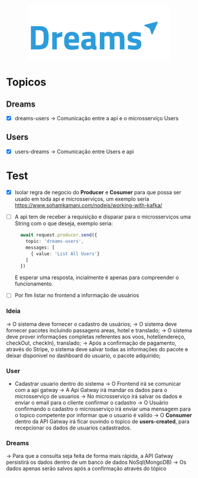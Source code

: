 
<p align="center">
  <img height="150rem" src="assets/logo.svg"/>
</p>



# Topicos

## Dreams

- [x] dreams-users -> Comunicação entre a api e o microsserviço Users

## Users
- [x] users-dreams -> Comunicação entre Users e api

# Test

- [x] Isolar regra de negocio do **Producer** e **Cosumer** para que possa ser usado em toda api e microsserviços, um exemplo seria https://www.sohamkamani.com/nodejs/working-with-kafka/


- [ ] A api tem de receber a requisição e disparar para o microsserviços uma String com o que deseja, exemplo seria: 
  ```ts
    await request.producer.send({
      topic: 'dreams-users',
      messages: [
        { value: 'List All Users'}
      ]
    })
  ````
  E esperar uma resposta, incialmente é apenas para compreender o funcionamento. 

- [ ] Por fim listar no frontend a informação de usuários
 

### Ideia
-> O sistema deve fornecer o cadastro de usuários;
-> O sistema deve fornecer pacotes incluindo passagens areas, hotel e translado;
-> O sistema deve prover informações completas referentes aos voos, hotel(endereço, checkOut, checkIn), translado;
-> Após a confirmação de pagamento, através do Stripe, o sistema deve salvar todas as informações do pacote e deixar disponivel no dashboard do usuario, o pacote adquirido;

### User
- Cadastrar usuario dentro do sistema
  -> O Frontend irá se comunicar com a api gatway
  -> A Api Gatway irá mandar os dados para o microsserviço de usuarios
  -> No microsserviço irá salvar os dados e enviar o email para o cliente confirmar o cadastro
  -> O Usuário confirmando o cadastro o microsserviço irá enviar uma mensagem para o topico competente por informar que o usuario é valido
  -> O **Consumer** dentro da API Gatway irá ficar ouvindo o topico de **users-created**, para recepcionar os dados de usuarios cadastrados.

### Dreams
  -> Para que a consulta seja feita de forma mais rápida, a API Gatway persistirá os dados dentro de um banco de dados NoSql(MongoDB)
  -> Os dados apenas serão salvos após a confirmação através do tópico